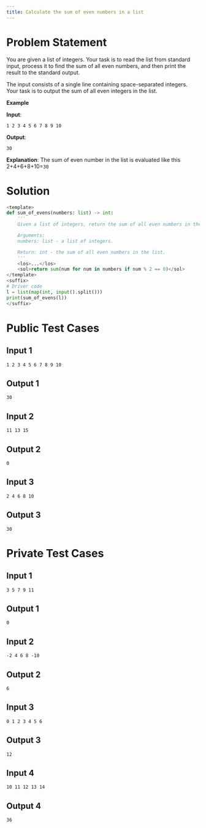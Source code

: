 ```yaml
---
title: Calculate the sum of even numbers in a list
---
```


# Problem Statement

You are given a list of integers. Your task is to read the list from standard input, process it to find the sum of all even numbers, and then print the result to the standard output.

The input consists of a single line containing space-separated integers. Your task is to output the sum of all even integers in the list.

**Example**

**Input**:
```
1 2 3 4 5 6 7 8 9 10
```
**Output**:
```
30
```
**Explanation**:
The sum of even number in the list is evaluated like this 2+4+6+8+10=`30`

# Solution
```py test.py -r 'python test.py'
<template>
def sum_of_evens(numbers: list) -> int:
    '''
    Given a list of integers, return the sum of all even numbers in the list.

    Arguments:
    numbers: list - a list of integers.

    Return: int - the sum of all even numbers in the list.
    '''
    <los>...</los>
    <sol>return sum(num for num in numbers if num % 2 == 0)</sol>
</template>
<suffix>
# Driver code
l = list(map(int, input().split()))
print(sum_of_evens(l))
</suffix>
```

# Public Test Cases

## Input 1
```
1 2 3 4 5 6 7 8 9 10
```

## Output 1
```
30
```

## Input 2
```
11 13 15
```

## Output 2
```
0
```

## Input 3
```
2 4 6 8 10
```

## Output 3
```
30
```


# Private Test Cases

## Input 1
```
3 5 7 9 11
```
## Output 1
```
0
```

## Input 2
```
-2 4 6 8 -10
```
## Output 2
```
6
```

## Input 3
```
0 1 2 3 4 5 6
```
## Output 3
```
12
```

## Input 4
```
10 11 12 13 14
```
## Output 4
```
36
```
